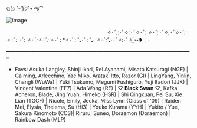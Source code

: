 ## 

 
ପ(੭ ´ᵕ`)੭°• જ⁀

![image](https://github.com/IHeartSwanie/IHeartSwanie/assets/170365983/0a720eff-0dec-4dba-a6ea-f12634a5c343)


ᅠ ᅠᅠᅠ ᅠᅠᅠ ᅠᅠᅠ ᅠᅠᅠ ᅠᅠᅠ ᅠᅠᅠ    *✧･ﾟ:*:･ﾟ✧*:･ﾟ✧･ﾟ: *✧･ﾟ:･ﾟ✧*:･ﾟ✧･ﾟ: *✧･ﾟ:* ･ﾟ: *✧･ﾟ:*✧･ﾟ:* ✧･ﾟ: *✧･ﾟ: ˚₊･ﾟ: ˚₊· *✧･ﾟ:˚₊·･ﾟ✧*:･ﾟ✧  ͟͟͞͞➳❥ ˎˊ˗









━━━━━━━━━━━━━━━━━━━━━━━━━━━━━━━━━━━━━━━━━━━━━━━━━━━━━━━━━━━━

- Favs: Asuka Langley, Shinji Ikari, Rei Ayanami, Misato Katsuragi (NGE) | Ga ming, Arlecchino, Yae Miko, Arataki Itto, Razor (GI) | LingYang, Yinlin, Changli  (WuWa) | Yuki Tsukumo, Megumi Fushiguro, Yuji Itadori (JJK) | Vincent Valentine (FF7) | Ada Wong (RE) | ♡ **Black Swan** ♡, Kafka, Acheron, Blade, Jing Yuan, Himeko  (HSR) | Shi Qingxuan, Pei Su, Xie Lian (TGCF) | Nicole, Emily, Jecka, Miss Lynn {Class of '09) | Raiden Mei, Elysia, Thelema, Su (Hi3) | Youko Kurama (YYH) | Yukito / Yue, Sakura Kinomoto (CCS)| Riruru, Suneo, Doraemon (Doraemon) | Rainbow Dash (MLP) 
